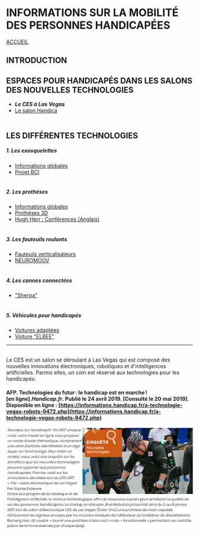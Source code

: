 # INFORMATIONS SUR LA MOBILITÉ DES PERSONNES HANDICAPÉES  
[ACCUEIL](index.md)
## INTRODUCTION  

## ESPACES POUR HANDICAPÉS DANS LES SALONS DES NOUVELLES TECHNOLOGIES 
* **_Le CES à Las Vegas_**
* [Le salon Handica](handica.md)
<br/> <br/>
## LES DIFFÉRENTES TECHNOLOGIES
##### 1. Les exosquelettes 
- [Informations globales](exoprésent.md)
- [Projet BCI](BCI.md)
<br/><br/>
##### 2. Les prothèses
- [Informations globales](Prothèseinfo.md)
- [Prothèses 3D](Prothèse3D.md)
- [Hugh Herr : Conférences (Anglais)](Hughvidéo.md)
<br/><br/>
##### 3. Les fauteuils roulants
- [Fauteuils verticalisateurs](FauteuilVertical.md)
- [NEUROMOOV](Neuromoov.md)
<br/><br/>
##### 4. Les cannes connectées
- ["Sherpa"](Canneconnectée.md)
<br/><br/>
##### 5. Véhicules pour handicapés
- [Voitures adaptées](Voitureadaptée.md)
- [Voiture "ELBEE"](Elbee.md)

----------------------------------------------------------
<br/>
Le CES est un salon se déroulant à Las Vegas qui est composé des nouvelles innovations électroniques, robotiques et d'intelligences artificielles. Parmis elles, un coin est réservé aux technologies pour les handicapés.

<br/>

#### AFP. Technologies du futur : le handicap est en marche ! [en ligne]._Handicap.fr_. Publié le 24 avril 2019. [Consulté le 20 mai 2019]. Disponible en ligne : [https://informations.handicap.fr/a-technologie-vegas-robots-9472.php](https://informations.handicap.fr/a-technologie-vegas-robots-9472.php)

![Test](images/aidesalon.PNG "CES") 

